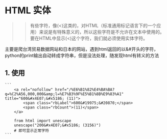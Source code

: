 # HTML 实体

>> 有些字符，像(<)这类的，对HTML（标准通用标记语言下的一个应用）来说是有特殊意义的，所以这些字符是不允许在文本中使用的。要在HTML中显示(<)这个字符，我们就必须使用实体字符。

主要是爬台湾贸易数据网站和日本的网站，遇到html返回的以&#开头的字符，python的print输出自动转成字符串，但是没法处理，随发现html有转义的方法

## 1. 使用
    ```
        <a rel="nofollow" href="/%E6%B1%82%E4%BA%BA?q=%C2%A56,000,000&amp;l=%E7%B3%9F%E5%B1%8B%E9%83%A1" title="600&#x4E07;&#x5186; (11)">
            <span class="rbLabel">600&#19975;&#20870;</span>                  
            <span class="rbCount">(11)</span>
        </a> 

        from html import unescape
        unescape("200&#x4E07;&#x5186; (3156)")
        # 即可显示正常字符
    ```